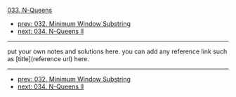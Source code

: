 [033. N-Queens](http://www.lintcode.com/problem/n-queens)

- [prev: 032. Minimum Window Substring](032-minimum-window-substring.md)
- [next: 034. N-Queens II](034-n-queens-ii.md)

---

put your own notes and solutions here.
you can add any reference link such as [title](reference url) here.

---

- [prev: 032. Minimum Window Substring](032-minimum-window-substring.md)
- [next: 034. N-Queens II](034-n-queens-ii.md)
